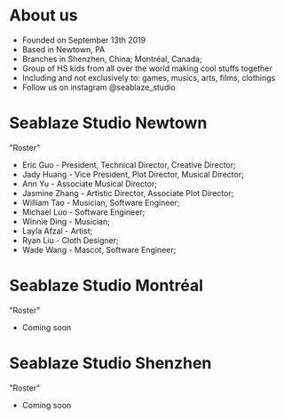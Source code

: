 # About us
- Founded on September 13th 2019
- Based in Newtown, PA
- Branches in Shenzhen, China; Montréal, Canada; 
- Group of HS kids from all over the world making cool stuffs together
- Including and not exclusively to: games, musics, arts, films, clothings
- Follow us on instagram @seablaze_studio

# Seablaze Studio Newtown
"Roster"
- Eric Guo - President, Technical Director, Creative Director;
- Jady Huang - Vice President, Plot Director, Musical Director;
- Ann Yu - Associate Musical Director;
- Jasmine Zhang - Artistic Director, Associate Plot Director;
- William Tao - Musician, Software Engineer;
- Michael Luo - Software Engineer;
- Winnie Ding - Musician;
- Layla Afzal - Artist;
- Ryan Liu - Cloth Designer;
- Wade Wang - Mascot, Software Engineer;

# Seablaze Studio Montréal
"Roster"
- Coming soon

# Seablaze Studio Shenzhen
"Roster"
- Coming soon
